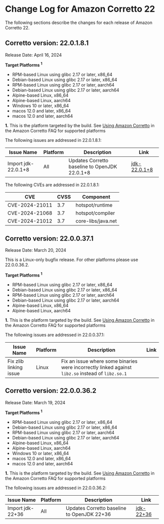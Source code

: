 # Change Log for Amazon Corretto 22

The following sections describe the changes for each release of Amazon Corretto 22.

## Corretto version: 22.0.1.8.1
Release Date: April 16, 2024

**Target Platforms <sup>1</sup>**

+ RPM-based Linux using glibc 2.17 or later, x86_64
+ Debian-based Linux using glibc 2.17 or later, x86_64
+ RPM-based Linux using glibc 2.17 or later, aarch64
+ Debian-based Linux using glibc 2.17 or later, aarch64
+ Alpine-based Linux, x86_64
+ Alpine-based Linux, aarch64
+ Windows 10 or later, x86_64
+ macos 12.0 and later, x86_64
+ macos 12.0 and later, aarch64


**1.** This is the platform targeted by the build. See [Using Amazon Corretto](https://aws.amazon.com/corretto/faqs/#Using_Amazon_Corretto)
in the Amazon Corretto FAQ for supported platforms

The following issues are addressed in 22.0.1.8.1:

| Issue Name                                                        | Platform | Description                                                                        | Link                                                                   |
|-------------------------------------------------------------------|----------|------------------------------------------------------------------------------------|------------------------------------------------------------------------|
| Import jdk-22.0.1+8                                               | All      | Updates Corretto baseline to OpenJDK 22.0.1+8                                      | [jdk-22.0.1+8](https://github.com/openjdk/jdk22u/releases/tag/jdk-22.0.1+8) |

The following CVEs are addressed in 22.0.1.8.1:

| CVE            | CVSS | Component                      |
|----------------|------|--------------------------------|
| CVE-2024-21011 | 3.7  | hotspot/runtime                |
| CVE-2024-21068 | 3.7  | hotspot/compiler               |
| CVE-2024-21012 | 3.7  | core-libs/java.net             |

## Corretto version: 22.0.0.37.1
Release Date: March 20, 2024

This is a Linux-only bugfix release. For other platforms please use 22.0.0.36.2.

**Target Platforms <sup>1</sup>**

+ RPM-based Linux using glibc 2.17 or later, x86_64
+ Debian-based Linux using glibc 2.17 or later, x86_64
+ RPM-based Linux using glibc 2.17 or later, aarch64
+ Debian-based Linux using glibc 2.17 or later, aarch64
+ Alpine-based Linux, x86_64
+ Alpine-based Linux, aarch64


**1.** This is the platform targeted by the build. See [Using Amazon Corretto](https://aws.amazon.com/corretto/faqs/#Using_Amazon_Corretto)
in the Amazon Corretto FAQ for supported platforms

The following issues are addressed in 22.0.0.37.1:

| Issue Name                                                        | Platform | Description                                                                        | Link                                                                   |
|-------------------------------------------------------------------|----------|------------------------------------------------------------------------------------|------------------------------------------------------------------------|
| Fix zlib linking issue                                                  | Linux      | Fix an issue where some binaries were incorrectly linked against `libz.so` instead of `libz.so.1`                                         |  |

## Corretto version: 22.0.0.36.2
Release Date: March 19, 2024

**Target Platforms <sup>1</sup>**

+ RPM-based Linux using glibc 2.17 or later, x86_64
+ Debian-based Linux using glibc 2.17 or later, x86_64
+ RPM-based Linux using glibc 2.17 or later, aarch64
+ Debian-based Linux using glibc 2.17 or later, aarch64
+ Alpine-based Linux, x86_64
+ Alpine-based Linux, aarch64
+ Windows 10 or later, x86_64
+ macos 12.0 and later, x86_64
+ macos 12.0 and later, aarch64


**1.** This is the platform targeted by the build. See [Using Amazon Corretto](https://aws.amazon.com/corretto/faqs/#Using_Amazon_Corretto)
in the Amazon Corretto FAQ for supported platforms

The following issues are addressed in 22.0.0.36.2:

| Issue Name                                                        | Platform | Description                                                                        | Link                                                                   |
|-------------------------------------------------------------------|----------|------------------------------------------------------------------------------------|------------------------------------------------------------------------|
| Import jdk-22+36                                                  | All      | Updates Corretto baseline to OpenJDK 22+36                                         | [jdk-22+36](https://github.com/openjdk/jdk22/releases/tag/jdk-22%2B36) |